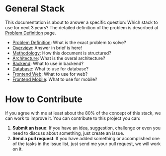 # General Stack
This documentation is about to answer a specific question: Which stack to use for next 3 years? The detailed definition of the problem is described at [Problem Definition](/problem-definition.md) page.

* [Problem Definition](/problem-definition.md): What is the exact problem to solve?
* [Overview](/stack-overview.md): Answer in brief is here!
* [Methodology](/stack-methodology.md): How this document is structured?
* [Architecture](/stack-architecture.md): What is the overal architecture?
* [Backend](/stack-backend.md): What to use in backend?
* [Database](/stack-database.md): What to use for database?
* [Frontend Web](/stack-frontend-web.md): What to use for web?
* [Frontend Mobile](/stack-frontend-mobile.md): What to use for mobile?

# How to Contribute
If you agree with me at least about the 80% of the concept of this stack, we can work to improve it. You can contribute to this project you can:

1. **Submit an issue**: If you have an idea, suggestion, challenge or even you need to discuss about something, just create an issue.
2. **Send a pull request**: If you have added something or accomplished one of the tasks in the issue list, just send me your pull request, we will work on it. 
